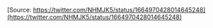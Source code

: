 [Source: https://twitter.com/NHMJK5/status/1664970428014645248](https://twitter.com/NHMJK5/status/1664970428014645248)